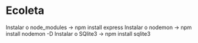# Ecoleta
Instalar o node_modules -> npm install express
Instalar o nodemon -> npm install nodemon -D
Instalar o SQlite3 -> npm install sqlite3
